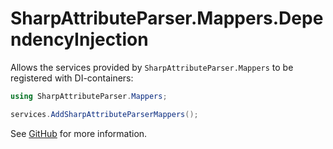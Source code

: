 # SharpAttributeParser.Mappers.DependencyInjection

Allows the services provided by `SharpAttributeParser.Mappers` to be registered with DI-containers:

```csharp
using SharpAttributeParser.Mappers;

services.AddSharpAttributeParserMappers();
```

See [GitHub](https://github.com/ErikWe/sharp-attribute-parser) for more information.